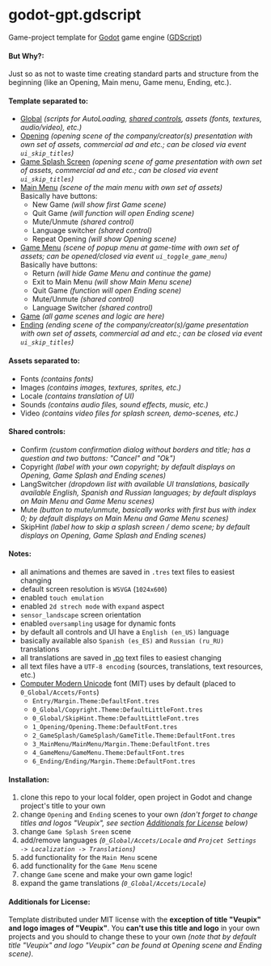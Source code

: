 # godot-gpt.gdscript
Game-project template for [Godot](https://godotengine.org/) game engine ([GDScript](http://docs.godotengine.org/en/latest/getting_started/scripting/gdscript/gdscript_basics.html))

#### But Why?:
Just so as not to waste time creating standard parts and structure from the beginning (like an Opening, Main menu, Game menu, Ending, etc.).

#### Template separated to:
* [Global](0_Global) _(scripts for AutoLoading, [shared controls](#shared-controls), assets (fonts, textures, audio/video), etc.)_
* [Opening](1_Opening) _(opening scene of the company/creator(s) presentation with own set of assets, commercial ad and etc.; can be closed via event `ui_skip_titles`)_
* [Game Splash Screen](2_GameSplash) _(opening scene of game presentation with own set of assets, commercial ad and etc.; can be closed via event `ui_skip_titles`)_
* [Main Menu](3_MainMenu) _(scene of the main menu with own set of assets)_
<br/>  Basically have buttons:
  * New Game _(will show first Game scene)_
  * Quit Game _(will function will open Ending scene)_
  * Mute/Unmute _(shared control)_
  * Language switcher _(shared control)_
  * Repeat Opening _(will show Opening scene)_
* [Game Menu](4_GameMenu) _(scene of popup menu at game-time with own set of assets; can be opened/closed via event `ui_toggle_game_menu`)_
<br/>  Basically have buttons:
  * Return _(will hide Game Menu and continue the game)_
  * Exit to Main Menu _(will show Main Menu scene)_
  * Quit Game _(function will open Ending scene)_
  * Mute/Unmute _(shared control)_
  * Language Switcher _(shared control)_
* [Game](5_Game) _(all game scenes and logic are here)_
* [Ending](6_Ending) _(ending scene of the company/creator(s)/game presentation with own set of assets, commercial ad and etc.; can be closed via event `ui_skip_titles`)_


#### Assets separated to:
* Fonts _(contains fonts)_
* Images _(contains images, textures, sprites, etc.)_
* Locale _(contains translation of UI)_
* Sounds _(contains audio files, sound effects, music, etc.)_
* Video _(contains video files for splash screen, demo-scenes, etc.)_

#### Shared controls:
* Confirm _(custom confirmation dialog without borders and title; has a question and two buttons: "Cancel" and "Ok")_
* Copyright _(label with your own copyright; by default displays on Opening, Game Splash and Ending scenes)_
* LangSwitcher _(dropdown list with available UI translations, basically available English, Spanish and Russian languages; by default displays on Main Menu and Game Menu scenes)_
* Mute _(button to mute/unmute, basically works with first bus with index 0; by default displays on Main Menu and Game Menu scenes)_
* SkipHint _(label how to skip a splash screen / demo scene; by default displays on Opening, Game Splash and Ending scenes)_

#### Notes:
* all animations and themes are saved in `.tres` text files to easiest changing
* default screen resolution is `WSVGA` (`1024x600`)
* enabled `touch emulation`
* enabled `2d strech mode` with `expand` aspect
* `sensor_landscape` screen orientation
* enabled `oversampling` usage for dynamic fonts
* by default all controls and UI have a `English (en_US)` language
* basically available also `Spanish (es_ES)` and `Russian (ru_RU)` translations
* all translations are saved in [.po](https://en.wikipedia.org/wiki/Gettext) text files to easiest changing
* all text files have a `UTF-8 encoding` (sources, translations, text resources, etc.)
* [Computer Modern Unicode](https://sourceforge.net/projects/cm-unicode/) font (MIT) uses by default (placed to `0_Global/Accets/Fonts`)
  * `Entry/Margin.Theme:DefaultFont.tres`
  * `0_Global/Copyright.Theme:DefaultLittleFont.tres`
  * `0_Global/SkipHint.Theme:DefaultLittleFont.tres`
  * `1_Opening/Opening.Theme:DefaultFont.tres`
  * `2_GameSplash/GameSplash/GameTitle.Theme:DefaultFont.tres`
  * `3_MainMenu/MainMenu/Margin.Theme:DefaultFont.tres`
  * `4_GameMenu/GameMenu.Theme:DefaultFont.tres`
  * `6_Ending/Ending/Margin.Theme:DefaultFont.tres`

#### Installation:
1. clone this repo to your local folder, open project in Godot and change project's title to your own
2. change `Opening` and `Ending` scenes to your own _(don't forget to change titles and logos "Veupix", see section [Additionals for License](#additionals-for-license) below)_
3. change `Game Splash Sreen` scene
4. add/remove languages _(`0_Global/Accets/Locale` and `Projcet Settings -> Localization -> Translations`)_
5. add functionality for the `Main Menu` scene
6. add functionality for the `Game Menu` scene
7. change `Game` scene and make your own game logic!
8. expand the game translations _(`0_Global/Accets/Locale`)_

#### Additionals for License:
Template distributed under MIT license with the **exception of title "Veupix" and logo images of "Veupix"**.
 You **can't use this title and logo** in your own projects and you should to change these to your own
 _(note that by default title "Veupix" and logo "Veupix" can be found at Opening scene and Ending scene)_.
